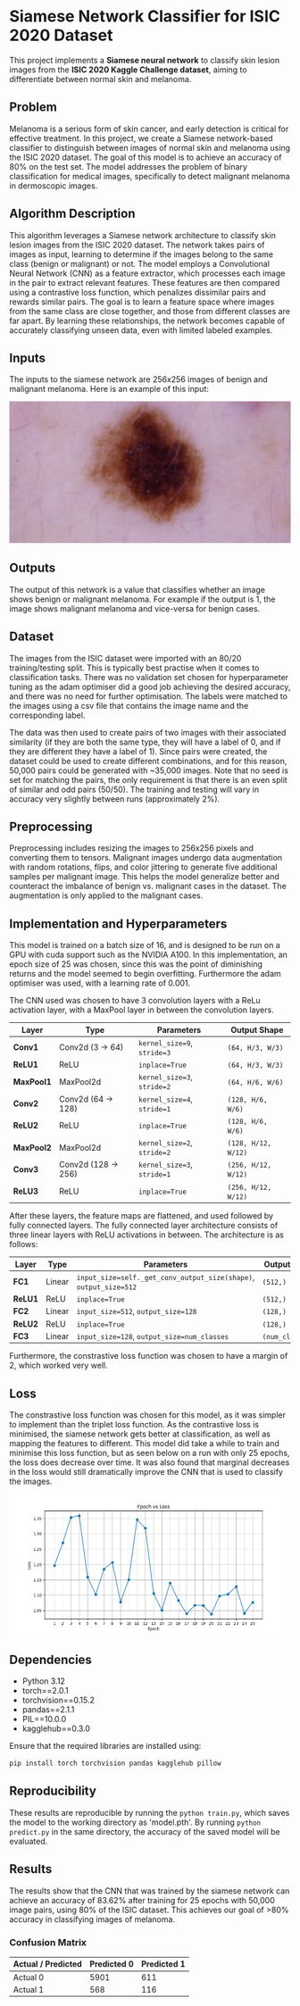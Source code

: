 # Siamese Network Classifier for ISIC 2020 Dataset

This project implements a **Siamese neural network** to classify skin lesion images from the **ISIC 2020 Kaggle Challenge dataset**, aiming to differentiate between normal skin and melanoma.

## Problem

Melanoma is a serious form of skin cancer, and early detection is critical for effective treatment. In this project, we create a Siamese network-based classifier to distinguish between images of normal skin and melanoma using the ISIC 2020 dataset. The goal of this model is to achieve an accuracy of 80% on the test set. The model addresses the problem of binary classification for medical images, specifically to detect malignant melanoma in dermoscopic images.

## Algorithm Description

This algorithm leverages a Siamese network architecture to classify skin lesion images from the ISIC 2020 dataset. The network takes pairs of images as input, learning to determine if the images belong to the same class (benign or malignant) or not. The model employs a Convolutional Neural Network (CNN) as a feature extractor, which processes each image in the pair to extract relevant features. These features are then compared using a contrastive loss function, which penalizes dissimilar pairs and rewards similar pairs. The goal is to learn a feature space where images from the same class are close together, and those from different classes are far apart. By learning these relationships, the network becomes capable of accurately classifying unseen data, even with limited labeled examples.

## Inputs

The inputs to the siamese network are 256x256 images of benign and malignant melanoma. Here is an example of this input:

![Example Input](images/example_input.png)

## Outputs

The output of this network is a value that classifies whether an image shows benign or malignant melanoma. For example if the output is 1, the image shows malignant melanoma and vice-versa for benign cases.

## Dataset

The images from the ISIC dataset were imported with an 80/20 training/testing split. This is typically best practise when it comes to classification tasks. There was no validation set chosen for hyperparameter tuning as the adam optimiser did a good job achieving the desired accuracy, and there was no need for further optimisation. The labels were matched to the images using a csv file that contains the image name and the corresponding label.

The data was then used to create pairs of two images with their associated similarity (if they are both the same type, they will have a label of 0, and if they are different they have a label of 1). Since pairs were created, the dataset could be used to create different combinations, and for this reason, 50,000 pairs could be generated with ~35,000 images. Note that no seed is set for matching the pairs, the only requirement is that there is an even split of similar and odd pairs (50/50). The training and testing will vary in accuracy very slightly between runs (approximately 2%).

## Preprocessing

Preprocessing includes resizing the images to 256x256 pixels and converting them to tensors. Malignant images undergo data augmentation with random rotations, flips, and color jittering to generate five additional samples per malignant image. This helps the model generalize better and counteract the imbalance of benign vs. malignant cases in the dataset. The augmentation is only applied to the malignant cases. 

## Implementation and Hyperparameters

This model is trained on a batch size of 16, and is designed to be run on a GPU with cuda support such as the NVIDIA A100. In this implementation, an epoch size of 25 was chosen, since this was the point of diminishing returns and the model seemed to begin overfitting. Furthermore the adam optimiser was used, with a learning rate of 0.001.

The CNN used was chosen to have 3 convolution layers with a ReLu activation layer, with a MaxPool layer in between the convolution layers.

| Layer        | Type               | Parameters                  | Output Shape        |
| ------------ | ------------------ | --------------------------- | ------------------- |
| **Conv1**    | Conv2d (3 → 64)    | `kernel_size=9`, `stride=3` | `(64, H/3, W/3)`    |
| **ReLU1**    | ReLU               | `inplace=True`              | `(64, H/3, W/3)`    |
| **MaxPool1** | MaxPool2d          | `kernel_size=3`, `stride=2` | `(64, H/6, W/6)`    |
| **Conv2**    | Conv2d (64 → 128)  | `kernel_size=4`, `stride=1` | `(128, H/6, W/6)`   |
| **ReLU2**    | ReLU               | `inplace=True`              | `(128, H/6, W/6)`   |
| **MaxPool2** | MaxPool2d          | `kernel_size=2`, `stride=2` | `(128, H/12, W/12)` |
| **Conv3**    | Conv2d (128 → 256) | `kernel_size=3`, `stride=1` | `(256, H/12, W/12)` |
| **ReLU3**    | ReLU               | `inplace=True`              | `(256, H/12, W/12)` |

After these layers, the feature maps are flattened, and used followed by fully connected layers. The fully connected layer architecture consists of three linear layers with ReLU activations in between. The architecture is as follows:

| Layer     | Type   | Parameters                                                        | Output Shape     |
| --------- | ------ | ----------------------------------------------------------------- | ---------------- |
| **FC1**   | Linear | `input_size=self._get_conv_output_size(shape)`, `output_size=512` | `(512,)`         |
| **ReLU1** | ReLU   | `inplace=True`                                                    | `(512,)`         |
| **FC2**   | Linear | `input_size=512`, `output_size=128`                               | `(128,)`         |
| **ReLU2** | ReLU   | `inplace=True`                                                    | `(128,)`         |
| **FC3**   | Linear | `input_size=128`, `output_size=num_classes`                       | `(num_classes,)` |

Furthermore, the constrastive loss function was chosen to have a margin of 2, which worked very well.

## Loss

The constrastive loss function was chosen for this model, as it was simpler to implement than the triplet loss function. As the contrastive loss is minimised, the siamese network gets better at classification, as well as mapping the features to different. This model did take a while to train and minimise this loss function, but as seen below on a run with only 25 epochs, the loss does decrease over time. It was also found that marginal decreases in the loss would still dramatically improve the CNN that is used to classify the images.

![Loss vs Epoch](images/loss_vs_epoch.png)

## Dependencies

-   Python 3.12
-   torch==2.0.1
-   torchvision==0.15.2
-   pandas==2.1.1
-   PIL==10.0.0
-   kagglehub==0.3.0

Ensure that the required libraries are installed using:

```bash
pip install torch torchvision pandas kagglehub pillow
```

## Reproducibility

These results are reproducible by running the `python train.py`, which saves the model to the working directory as 'model.pth'. By running `python predict.py` in the same directory, the accuracy of the saved model will be evaluated.

## Results

The results show that the CNN that was trained by the siamese network can achieve an accuracy of 83.62% after training for 25 epochs with 50,000 image pairs, using 80% of the ISIC dataset. This achieves our goal of >80% accuracy in classifying images of melanoma.

### Confusion Matrix

| Actual / Predicted | Predicted 0 | Predicted 1 |
| ------------------ | ----------- | ----------- |
| Actual 0           | 5901        | 611         |
| Actual 1           | 568         | 116         |
